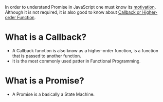 In order to understand Promise in JavaScript one must know its [motivation](https://www.promisejs.org/). Although it is not required, it is also good to know about [Callback or Higher-order Function](http://javascriptissexy.com/understand-javascript-callback-functions-and-use-them/).

# What is a Callback?
- A Callback function is also know as a higher-order function, is a function that is passed to another function.
- It is the most commonly used patter in Functional Programming.

# What is a Promise?

- A Promise is a basically a State Machine.
